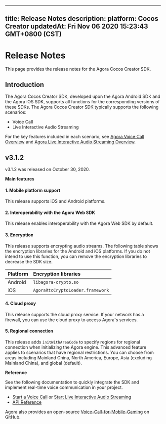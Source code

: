 
---
title: Release Notes
description: 
platform: Cocos Creator
updatedAt: Fri Nov 06 2020 15:23:43 GMT+0800 (CST)
---
# Release Notes
This page provides the release notes for the Agora Cocos Creator SDK.

## Introduction

The Agora Cocos Creator SDK, developed upon the Agora Android SDK and the Agora iOS SDK, supports all functions for the corresponding versions of these SDKs. The Agora Cocos Creator SDK typically supports the following scenarios:

- Voice Call
- Live Interactive Audio Streaming

For the key features included in each scenario, see [Agora Voice Call Overview](../../en/Voice/product_voice.md) and [Agora Live Interactive Audio Streaming Overview](../../en/Voice/product_live_audio.md).

## v3.1.2

v3.1.2 was released on October 30, 2020.

**Main features**

#### 1. Mobile platform support

This release supports iOS and Android platforms.

#### 2. Interoperability with the Agora Web SDK

This release enables interoperability with the Agora Web SDK by default.

#### 3. Encryption

This release supports encrypting audio streams. The following table shows the encryption libraries for the Android and iOS platforms. If you do not intend to use this function, you can remove the encryption libraries to decrease the SDK size.

| Platform | Encryption libraries             |
| :------- | :------------------------------- |
| Android  | `libagora-crypto.so`             |
| iOS      | `AgoraRtcCryptoLoader.framework` |

#### 4. Cloud proxy

This release supports the cloud proxy service. If your network has a firewall, you can use the cloud proxy to access Agora's services.

#### 5. Regional connection

This release adds `initWithAreaCode` to specify regions for regional connection when initializing the Agora engine. This advanced feature applies to scenarios that have regional restrictions. You can choose from areas including Mainland China, North America, Europe, Asia (excluding Mainland China), and global (default).

**Reference**

See the following documentation to quickly integrate the SDK and implement real-time voice communication in your project.

- [Start a Voice Call](../../en/Voice/start_call_audio_cocos_creator.md) or [Start Live Interactive Audio Streaming](../../en/Voice/start_live_audio_cocos_creator.md)
- [API Reference](https://docs.agora.io/en/Voice/API%20Reference/cocos_creator_voice/index.html)

Agora also provides an open-source [Voice-Call-for-Mobile-Gaming](https://github.com/AgoraIO/Voice-Call-for-Mobile-Gaming/tree/master/Basic-Voice-Call-for-Gaming/Hello-CocosCreator-Voice-Agora) on GitHub.
